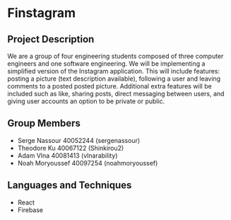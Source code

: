 # Finstagram

## Project Description

We are a group of four engineering students composed of three computer engineers and one software engineering. We will be implementing a simplified version of the Instagram application. This will include features: posting a picture (text description available), following a user and leaving comments to a posted posted picture. Additional extra features will be included such as like, sharing posts, direct messaging between users, and giving user accounts an option to be private or public.

## Group Members 

- Serge Nassour	40052244 (sergenassour)
- Theodore Ku	40067122 (Shinkirou2)
- Adam Vlna	40081413 (vlnarability)
- Noah Moryoussef	40097254 (noahmoryoussef)

## Languages and Techniques

- React
- Firebase

